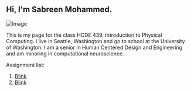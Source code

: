 ## Hi, I'm Sabreen Mohammed. 
![Image](https://scontent-mia3-1.xx.fbcdn.net/v/t1.0-9/45886336_1977529995661583_7719997019258880000_o.jpg?_nc_cat=101&_nc_ohc=TnyFbs9R_qYAX_z1ndl&_nc_ht=scontent-mia3-1.xx&oh=4b2d2640710e537d1a67ffc9456b1ee2&oe=5E91E012)

This is my page for the class HCDE 439, Introduction to Physical Computing. I live in Seattle, Washington and go to school at the University of Washington. I am a senior in Human Centered Design and Engineering and am minoring in computational neuroscience.

Assignment list:
1. [Blink](assignment1/assignment1.md)
1. [Blink](assignment2/README.md)
